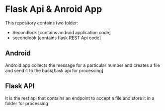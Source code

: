 # Flask Api & Anroid App

This repository contains two folder:

 - Secondlook [contains android application code]
 - secondlook [contains flask REST Api code]

## Android 

Android app collects the message for a particular number and creates a file and send it to the back[flask api for processing]

## Flask API
It is the rest api that contains an endpoint to accept a file and store it in a folder for processing 



